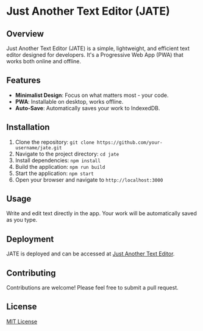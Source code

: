 # Just Another Text Editor (JATE)

## Overview
Just Another Text Editor (JATE) is a simple, lightweight, and efficient text editor designed for developers. It's a Progressive Web App (PWA) that works both online and offline.

## Features
- **Minimalist Design**: Focus on what matters most - your code.
- **PWA**: Installable on desktop, works offline.
- **Auto-Save**: Automatically saves your work to IndexedDB.

## Installation
1. Clone the repository: `git clone https://github.com/your-username/jate.git`
2. Navigate to the project directory: `cd jate`
3. Install dependencies: `npm install`
4. Build the application: `npm run build`
5. Start the application: `npm start`
6. Open your browser and navigate to `http://localhost:3000`

## Usage
Write and edit text directly in the app. Your work will be automatically saved as you type.

## Deployment
JATE is deployed and can be accessed at [Just Another Text Editor](https://just-another-text-editor-iysr.onrender.com).

## Contributing
Contributions are welcome! Please feel free to submit a pull request.

## License
[MIT License](LICENSE)
